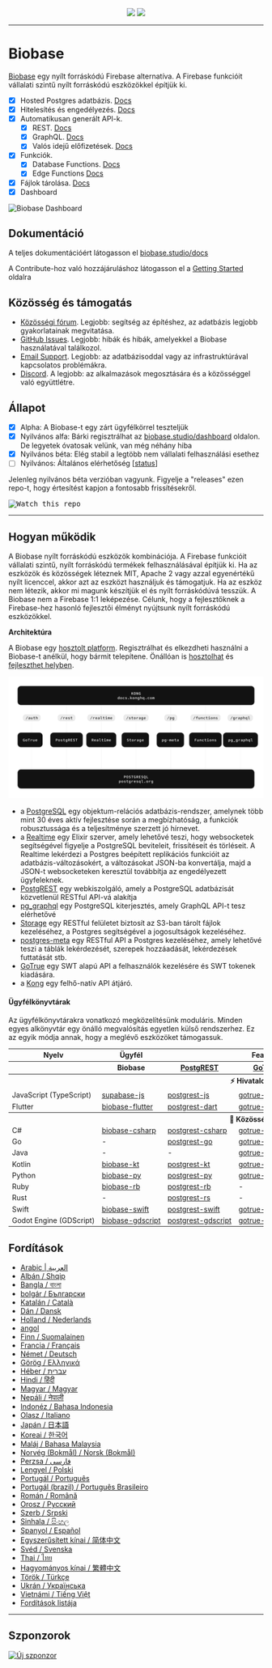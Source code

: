 <p align="center">
<img src="https://user-images.githubusercontent.com/8291514/213727234-cda046d6-28c6-491a-b284-b86c5cede25d.png#gh-light-mode-only">
<img src="https://user-images.githubusercontent.com/8291514/213727225-56186826-bee8-43b5-9b15-86e839d89393.png#gh-dark-mode-only">
</p>

---

# Biobase

[Biobase](https://biobase.studio) egy nyílt forráskódú Firebase alternatíva. A Firebase funkcióit vállalati szintű nyílt forráskódú eszközökkel építjük ki.

- [x] Hosted Postgres adatbázis. [Docs](https://biobase.studio/docs/guides/database)
- [x] Hitelesítés és engedélyezés. [Docs](https://biobase.studio/docs/guides/auth)
- [x] Automatikusan generált API-k.
  - [x] REST. [Docs](https://biobase.studio/docs/guides/api#rest-api-overview)
  - [x] GraphQL. [Docs](https://biobase.studio/docs/guides/api#graphql-api-overview)
  - [x] Valós idejű előfizetések. [Docs](https://biobase.studio/docs/guides/api#realtime-api-overview)
- [x] Funkciók.
  - [x] Database Functions. [Docs](https://biobase.studio/docs/guides/database/functions)
  - [x] Edge Functions [Docs](https://biobase.studio/docs/guides/functions)
- [x] Fájlok tárolása. [Docs](https://biobase.studio/docs/guides/storage)
- [x] Dashboard

![Biobase Dashboard](https://raw.githubusercontent.combiobase-ai/biobase/master/apps/www/public/images/github/biobase-dashboard.png)

## Dokumentáció

A teljes dokumentációért látogasson el [biobase.studio/docs](https://biobase.studio/docs)

A Contribute-hoz való hozzájáruláshoz látogasson el a [Getting Started](../DEVELOPERS.md) oldalra

## Közösség és támogatás

- [Közösségi fórum](https://github.com/biobase-ai/biobase/discussions). Legjobb: segítség az építéshez, az adatbázis legjobb gyakorlatainak megvitatása.
- [GitHub Issues](https://github.com/biobase-ai/biobase/issues). Legjobb: hibák és hibák, amelyekkel a Biobase használatával találkozol.
- [Email Support](https://biobase.studio/docs/support#business-support). Legjobb: az adatbázisoddal vagy az infrastruktúrával kapcsolatos problémákra.
- [Discord](https://discord.biobase.studio). A legjobb: az alkalmazások megosztására és a közösséggel való együttlétre.

## Állapot

- [x] Alpha: A Biobase-t egy zárt ügyfélkörrel teszteljük
- [x] Nyilvános alfa: Bárki regisztrálhat az [biobase.studio/dashboard](https://biobase.studio/dashboard) oldalon. De legyetek óvatosak velünk, van még néhány hiba
- [x] Nyilvános béta: Elég stabil a legtöbb nem vállalati felhasználási esethez
- [ ] Nyilvános: Általános elérhetőség [[status](https://biobase.studio/docs/guides/getting-started/features#feature-status)]

Jelenleg nyilvános béta verzióban vagyunk. Figyelje a "releases" ezen repo-t, hogy értesítést kapjon a fontosabb frissítésekről.

<kbd><img src="https://raw.githubusercontent.combiobase-ai/biobase/d5f7f413ab356dc1a92075cb3cee4e40a957d5b1/web/static/watch-repo.gif" alt="Watch this repo"/></kbd>

---

## Hogyan működik

A Biobase nyílt forráskódú eszközök kombinációja. A Firebase funkcióit vállalati szintű, nyílt forráskódú termékek felhasználásával építjük ki. Ha az eszközök és közösségek léteznek MIT, Apache 2 vagy azzal egyenértékű nyílt licenccel, akkor azt az eszközt használjuk és támogatjuk. Ha az eszköz nem létezik, akkor mi magunk készítjük el és nyílt forráskódúvá tesszük. A Biobase nem a Firebase 1:1 leképezése. Célunk, hogy a fejlesztőknek a Firebase-hez hasonló fejlesztői élményt nyújtsunk nyílt forráskódú eszközökkel.

**Architektúra**

A Biobase egy [hosztolt platform](https://biobase.studio/dashboard). Regisztrálhat és elkezdheti használni a Biobase-t anélkül, hogy bármit telepítene.
Önállóan is [hosztolhat](https://biobase.studio/docs/guides/hosting/overview) és [fejleszthet helyben](https://biobase.studio/docs/guides/local-development).

![Architektúra](https://github.com/biobase-ai/biobase/blob/master/apps/docs/public/img/biobase-architecture.svg)

- a [PostgreSQL](https://www.postgresql.org/) egy objektum-relációs adatbázis-rendszer, amelynek több mint 30 éves aktív fejlesztése során a megbízhatóság, a funkciók robusztussága és a teljesítménye szerzett jó hírnevet.
- a [Realtime](https://github.com/biobase-ai/realtime) egy Elixir szerver, amely lehetővé teszi, hogy websocketek segítségével figyelje a PostgreSQL beviteleit, frissítéseit és törléseit. A Realtime lekérdezi a Postgres beépített replikációs funkcióit az adatbázis-változásokért, a változásokat JSON-ba konvertálja, majd a JSON-t websocketeken keresztül továbbítja az engedélyezett ügyfeleknek.
- [PostgREST](http://postgrest.org/) egy webkiszolgáló, amely a PostgreSQL adatbázisát közvetlenül RESTful API-vá alakítja
- [pg_graphql](http://github.com/biobase/pg_graphql/) egy PostgreSQL kiterjesztés, amely GraphQL API-t tesz elérhetővé
- [Storage](https://github.com/biobase-ai/storage-api) egy RESTful felületet biztosít az S3-ban tárolt fájlok kezeléséhez, a Postgres segítségével a jogosultságok kezeléséhez.
- [postgres-meta](https://github.com/biobase-ai/postgres-meta) egy RESTful API a Postgres kezeléséhez, amely lehetővé teszi a táblák lekérdezését, szerepek hozzáadását, lekérdezések futtatását stb.
- [GoTrue](https://github.com/netlify/gotrue) egy SWT alapú API a felhasználók kezelésére és SWT tokenek kiadására.
- a [Kong](https://github.com/Kong/kong) egy felhő-natív API átjáró.

#### Ügyfélkönyvtárak

Az ügyfélkönyvtárakra vonatkozó megközelítésünk moduláris. Minden egyes alkönyvtár egy önálló megvalósítás egyetlen külső rendszerhez. Ez az egyik módja annak, hogy a meglévő eszközöket támogassuk.

<table style="table-layout:fixed; white-space: nowrap;">
  <tr>
    <th>Nyelv</th>
    <th>Ügyfél</th>
    <th colspan="5">Feature-kliensek (a Biobase klienssel együtt)</th>
  </tr>
  
  <tr>
    <th></th>
    <th>Biobase</th>
    <th><a href="https://github.com/postgrest/postgrest" target="_blank" rel="noopener noreferrer">PostgREST</a></th>
    <th><a href="https://github.com/biobase-ai/gotrue" target="_blank" rel="noopener noreferrer">GoTrue</a></th>
    <th><a href="https://github.com/biobase-ai/realtime" target="_blank" rel="noopener noreferrer">Realtime</a></th>
    <th><a href="https://github.com/biobase-ai/storage-api" target="_blank" rel="noopener noreferrer">Storage</a></th>
    <th>Functions</th>
  </tr>
  <!-- TEMPLATE FOR NEW ROW -->
  <!-- START ROW
  <tr>
    <td>lang</td>
    <td><a href="https://github.com/biobase-ai-community/biobase-lang" target="_blank" rel="noopener noreferrer">biobase-lang</a></td>
    <td><a href="https://github.com/biobase-ai-community/postgrest-lang" target="_blank" rel="noopener noreferrer">postgrest-lang</a></td>
    <td><a href="https://github.com/biobase-ai-community/gotrue-lang" target="_blank" rel="noopener noreferrer">gotrue-lang</a></td>
    <td><a href="https://github.com/biobase-ai-community/realtime-lang" target="_blank" rel="noopener noreferrer">realtime-lang</a></td>
    <td><a href="https://github.com/biobase-ai-community/storage-lang" target="_blank" rel="noopener noreferrer">storage-lang</a></td>
  </tr>
  END ROW -->
  
  <th colspan="7">⚡️ Hivatalos ⚡️</th>
  
  <tr>
    <td>JavaScript (TypeScript)</td>
    <td><a href="https://github.com/biobase-ai/supabase-js" target="_blank" rel="noopener noreferrer">supabase-js</a></td>
    <td><a href="https://github.com/biobase-ai/postgrest-js" target="_blank" rel="noopener noreferrer">postgrest-js</a></td>
    <td><a href="https://github.com/biobase-ai/gotrue-js" target="_blank" rel="noopener noreferrer">gotrue-js</a></td>
    <td><a href="https://github.com/biobase-ai/realtime-js" target="_blank" rel="noopener noreferrer">realtime-js</a></td>
    <td><a href="https://github.com/biobase-ai/storage-js" target="_blank" rel="noopener noreferrer">storage-js</a></td>
    <td><a href="https://github.com/biobase-ai/functions-js" target="_blank" rel="noopener noreferrer">functions-js</a></td>
  </tr>
    <tr>
    <td>Flutter</td>
    <td><a href="https://github.com/biobase-ai/biobase-flutter" target="_blank" rel="noopener noreferrer">biobase-flutter</a></td>
    <td><a href="https://github.com/biobase-ai/postgrest-dart" target="_blank" rel="noopener noreferrer">postgrest-dart</a></td>
    <td><a href="https://github.com/biobase-ai/gotrue-dart" target="_blank" rel="noopener noreferrer">gotrue-dart</a></td>
    <td><a href="https://github.com/biobase-ai/realtime-dart" target="_blank" rel="noopener noreferrer">realtime-dart</a></td>
    <td><a href="https://github.com/biobase-ai/storage-dart" target="_blank" rel="noopener noreferrer">storage-dart</a></td>
    <td><a href="https://github.com/biobase-ai/functions-dart" target="_blank" rel="noopener noreferrer">functions-dart</a></td>
  </tr>
  
  <th colspan="7">💚 Közösség 💚</th>
  
  <tr>
    <td>C#</td>
    <td><a href="https://github.com/biobase-ai-community/biobase-csharp" target="_blank" rel="noopener noreferrer">biobase-csharp</a></td>
    <td><a href="https://github.com/biobase-ai-community/postgrest-csharp" target="_blank" rel="noopener noreferrer">postgrest-csharp</a></td>
    <td><a href="https://github.com/biobase-ai-community/gotrue-csharp" target="_blank" rel="noopener noreferrer">gotrue-csharp</a></td>
    <td><a href="https://github.com/biobase-ai-community/realtime-csharp" target="_blank" rel="noopener noreferrer">realtime-csharp</a></td>
    <td><a href="https://github.com/biobase-ai-community/storage-csharp" target="_blank" rel="noopener noreferrer">storage-csharp</a></td>
    <td><a href="https://github.com/biobase-ai-community/functions-csharp" target="_blank" rel="noopener noreferrer">functions-csharp</a></td>
  </tr>
  <tr>
    <td>Go</td>
    <td>-</td>
    <td><a href="https://github.com/biobase-ai-community/postgrest-go" target="_blank" rel="noopener noreferrer">postgrest-go</a></td>
    <td><a href="https://github.com/biobase-ai-community/gotrue-go" target="_blank" rel="noopener noreferrer">gotrue-go</a></td>
    <td>-</td>
    <td><a href="https://github.com/biobase-ai-community/storage-go" target="_blank" rel="noopener noreferrer">storage-go</a></td>
    <td><a href="https://github.com/biobase-ai-community/functions-go" target="_blank" rel="noopener noreferrer">functions-go</a></td>
  </tr>
  <tr>
    <td>Java</td>
    <td>-</td>
    <td>-</td>
    <td><a href="https://github.com/biobase-ai-community/gotrue-java" target="_blank" rel="noopener noreferrer">gotrue-java</a></td>
    <td>-</td>
    <td><a href="https://github.com/biobase-ai-community/storage-java" target="_blank" rel="noopener noreferrer">storage-java</a></td>
    <td>-</td>
  </tr>
  <tr>
    <td>Kotlin</td>
    <td><a href="https://github.com/biobase-ai-community/biobase-kt" target="_blank" rel="noopener noreferrer">biobase-kt</a></td>
    <td><a href="https://github.com/biobase-ai-community/biobase-kt/tree/master/Postgrest" target="_blank" rel="noopener noreferrer">postgrest-kt</a></td>
    <td><a href="https://github.com/biobase-ai-community/biobase-kt/tree/master/GoTrue" target="_blank" rel="noopener noreferrer">gotrue-kt</a></td>
    <td><a href="https://github.com/biobase-ai-community/biobase-kt/tree/master/Realtime" target="_blank" rel="noopener noreferrer">realtime-kt</a></td>
    <td><a href="https://github.com/biobase-ai-community/biobase-kt/tree/master/Storage" target="_blank" rel="noopener noreferrer">storage-kt</a></td>
    <td><a href="https://github.com/biobase-ai-community/biobase-kt/tree/master/Functions" target="_blank" rel="noopener noreferrer">functions-kt</a></td>
  </tr>
  <tr>
    <td>Python</td>
    <td><a href="https://github.com/biobase-ai-community/biobase-py" target="_blank" rel="noopener noreferrer">biobase-py</a></td>
    <td><a href="https://github.com/biobase-ai-community/postgrest-py" target="_blank" rel="noopener noreferrer">postgrest-py</a></td>
    <td><a href="https://github.com/biobase-ai-community/gotrue-py" target="_blank" rel="noopener noreferrer">gotrue-py</a></td>
    <td><a href="https://github.com/biobase-ai-community/realtime-py" target="_blank" rel="noopener noreferrer">realtime-py</a></td>
    <td><a href="https://github.com/biobase-ai-community/storage-py" target="_blank" rel="noopener noreferrer">storage-py</a></td>
    <td><a href="https://github.com/biobase-ai-community/functions-py" target="_blank" rel="noopener noreferrer">functions-py</a></td>
  </tr>
  <tr>
    <td>Ruby</td>
    <td><a href="https://github.com/biobase-ai-community/biobase-rb" target="_blank" rel="noopener noreferrer">biobase-rb</a></td>
    <td><a href="https://github.com/biobase-ai-community/postgrest-rb" target="_blank" rel="noopener noreferrer">postgrest-rb</a></td>
    <td>-</td>
    <td>-</td>
    <td>-</td>
    <td>-</td>
  </tr>
  <tr>
    <td>Rust</td>
    <td>-</td>
    <td><a href="https://github.com/biobase-ai-community/postgrest-rs" target="_blank" rel="noopener noreferrer">postgrest-rs</a></td>
    <td>-</td>
    <td>-</td>
    <td>-</td>
    <td>-</td>
  </tr>
  <tr>
    <td>Swift</td>
    <td><a href="https://github.com/biobase-ai-community/biobase-swift" target="_blank" rel="noopener noreferrer">biobase-swift</a></td>
    <td><a href="https://github.com/biobase-ai-community/postgrest-swift" target="_blank" rel="noopener noreferrer">postgrest-swift</a></td>
    <td><a href="https://github.com/biobase-ai-community/gotrue-swift" target="_blank" rel="noopener noreferrer">gotrue-swift</a></td>
    <td><a href="https://github.com/biobase-ai-community/realtime-swift" target="_blank" rel="noopener noreferrer">realtime-swift</a></td>
    <td><a href="https://github.com/biobase-ai-community/storage-swift" target="_blank" rel="noopener noreferrer">storage-swift</a></td>
    <td><a href="https://github.com/biobase-ai-community/functions-swift" target="_blank" rel="noopener noreferrer">functions-swift</a></td>
  </tr>
  <tr>
    <td>Godot Engine (GDScript)</td>
    <td><a href="https://github.com/biobase-ai-community/godot-engine.biobase" target="_blank" rel="noopener noreferrer">biobase-gdscript</a></td>
    <td><a href="https://github.com/biobase-ai-community/postgrest-gdscript" target="_blank" rel="noopener noreferrer">postgrest-gdscript</a></td>
    <td><a href="https://github.com/biobase-ai-community/gotrue-gdscript" target="_blank" rel="noopener noreferrer">gotrue-gdscript</a></td>
    <td><a href="https://github.com/biobase-ai-community/realtime-gdscript" target="_blank" rel="noopener noreferrer">realtime-gdscript</a></td>
    <td><a href="https://github.com/biobase-ai-community/storage-gdscript" target="_blank" rel="noopener noreferrer">storage-gdscript</a></td>
    <td><a href="https://github.com/biobase-ai-community/functions-gdscript" target="_blank" rel="noopener noreferrer">functions-gdscript</a></td>
  </tr>
  
</table>

<!--- Remove this list if you're translating to another language, it's hard to keep updated across multiple files-->
<!--- Keep only the link to the list of translation files-->

## Fordítások

- [Arabic | العربية](/i18n/README.ar.md)
- [Albán / Shqip](/i18n/README.sq.md)
- [Bangla / বাংলা](/i18n/README.bn.md)
- [bolgár / Български](/i18n/README.bg.md)
- [Katalán / Català](/i18n/README.ca.md)
- [Dán / Dansk](/i18n/README.da.md)
- [Holland / Nederlands](/i18n/README.nl.md)
- [angol](https://github.com/biobase-ai/biobase)
- [Finn / Suomalainen](/i18n/README.fi.md)
- [Francia / Français](/i18n/README.fr.md)
- [Német / Deutsch](/i18n/README.de.md)
- [Görög / Ελληνικά](/i18n/README.gr.md)
- [Héber / עברית](/i18n/README.he.md)
- [Hindi / हिंदी](/i18n/README.hi.md)
- [Magyar / Magyar](/i18n/README.hu.md)
- [Nepáli / नेपाली](/i18n/README.ne.md)
- [Indonéz / Bahasa Indonesia](/i18n/README.id.md)
- [Olasz / Italiano](/i18n/README.it.md)
- [Japán / 日本語](/i18n/README.jp.md)
- [Koreai / 한국어](/i18n/README.ko.md)
- [Maláj / Bahasa Malaysia](/i18n/README.ms.md)
- [Norvég (Bokmål) / Norsk (Bokmål)](/i18n/README.nb-no.md)
- [Perzsa / فارسی](/i18n/README.fa.md)
- [Lengyel / Polski](/i18n/README.pl.md)
- [Portugál / Português](/i18n/README.pt.md)
- [Portugál (brazil) / Português Brasileiro](/i18n/README.pt-br.md)
- [Román / Română](/i18n/README.ro.md)
- [Orosz / Pусский](/i18n/README.ru.md)
- [Szerb / Srpski](/i18n/README.sr.md)
- [Sinhala / සිංහල](/i18n/README.si.md)
- [Spanyol / Español](/i18n/README.es.md)
- [Egyszerűsített kínai / 简体中文](/i18n/README.zh-cn.md)
- [Svéd / Svenska](/i18n/README.sv.md)
- [Thai / ไทย](/i18n/README.th.md)
- [Hagyományos kínai / 繁體中文](/i18n/README.zh-tw.md)
- [Török / Türkçe](/i18n/README.tr.md)
- [Ukrán / Українська](/i18n/README.uk.md)
- [Vietnámi / Tiếng Việt](/i18n/README.vi-vn.md)
- [Fordítások listája](/i18n/languages.md) <!--- Keep only this -->

---

## Szponzorok

[![Új szponzor](https://user-images.githubusercontent.com/10214025/90518111-e74bbb00-e198-11ea-8f88-c9e3c1aa4b5b.png)](https://github.com/sponsors/biobase)
